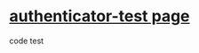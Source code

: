 
# [authenticator-test page](https://github.com/lordmikefin/authenticator-test)


<div id="totp-time-code">code test</div>

<div id="qr"></div>

<!--
https://github.com/jiangts/JS-OTP
https://github.com/jiangts/JS-OTP/raw/master/dist/jsOTP.js
-->
<!--
https://stackoverflow.com/questions/19285686/how-to-load-javascript-files-from-github-externally
Github is not a CDN  !!!

Using cdn.jsdelivr.net 
https://cdn.jsdelivr.net/gh/-username-/-repository-/-file-

For example pasing from 
  https://raw.github.com/myusername/myrepo/master/style.css
to
  https://cdn.jsdelivr.net/gh/myusername/myrepo/style.css
-->

<script src='https://cdn.jsdelivr.net/gh/jquery/jquery@3.6.0/dist/jquery.min.js'></script>

<script src='https://cdn.jsdelivr.net/gh/jiangts/JS-OTP/dist/jsOTP.js'></script>
<script>
// hotp
//var hotp = new jsOTP.hotp();
//var hmacCode = hotp.getOtp(OTPkey, counter);

// totp
var totp = new jsOTP.totp();
//var timeCode = totp.getOtp("f22cf12943336d8fe16335bb0cbc3f0d748aabb2");

//console.log("hotp: " + hotp);
//console.log("totp timeCode: " + timeCode);


function updateTimeCode() {
    // Update the time code
    var timeCode = totp.getOtp("f22cf12943336d8fe16335bb0cbc3f0d748aabb2");
    console.log("totp timeCode: " + timeCode);
    
    // Show time code in the div element
    $( "#totp-time-code" ).text(timeCode);
};

function repeatUpdateTimeCode() {
    updateTimeCode();
    
    setTimeout(function() {
        repeatUpdateTimeCode();
    }, 1000); // 1 sec
};
repeatUpdateTimeCode()

// Run code after page load
$(window).on('load', function() {
    // code here
});
</script>


<!--
TODO: generate 2fa qrcode

https://github.com/stefansundin/2fa-qr/blob/gh-pages/index.html
-->

<script src="https://cdn.jsdelivr.net/gh/lrsjng/jquery-qrcode@v0.18.0/dist/jquery-qrcode.min.js"></script>
<script>

function generate_uri() {
  let secret_hex = "f22cf12943336d8fe16335bb0cbc3f0d748aabb2";
  
  let s = `otpauth://totp/Label?secret=${secret_hex}&issuer=Issuer&algorithm=SHA1&digits=6&period=30`;
  /*
  let s = `otpauth://${type.value}/${encodeURIComponent(label.value)}?secret=${secret.value.replace(/ /g, '')}`;
  if (issuer.value !== "") {
    s += `&issuer=${encodeURIComponent(issuer.value)}`;
  }
  if (type.value === "hotp") {
    s += `&counter=${counter.value || "0"}`;
  }
  if (advanced_options.checked) {
    s += `&algorithm=${algorithm.value}&digits=${digits.value}`;
    if (type.value === "totp") {
      s += `&period=${period.value || "30"}`;
    }
  }
  */
  return s;
}

function update_qr() {
  $("#qr").empty().qrcode({
    text: generate_uri(),
    size: 300,
  });
  /*
  $("#qr").empty().qrcode({
    text: uri.value,
    size: size.value,
  });

  if (label.value === "" && issuer.value === "") {
    app_label.textContent = "Issuer (label)";
  }
  else {
    app_label.textContent = issuer.value === "" ? label.value : `${issuer.value} (${label.value})`;
  }
  */
}

update_uri();
</script>








